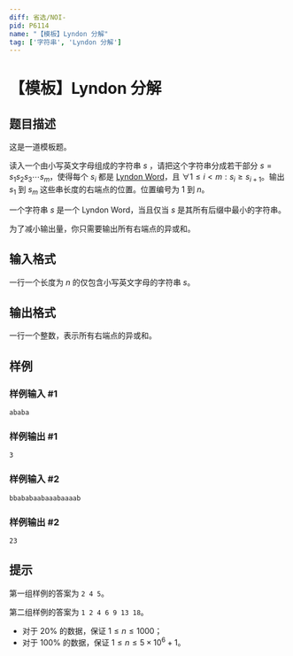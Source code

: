 ```yaml
---
diff: 省选/NOI-
pid: P6114
name: "【模板】Lyndon 分解"
tag: ['字符串', 'Lyndon 分解']
---
```

# 【模板】Lyndon 分解
## 题目描述

这是一道模板题。

读入一个由小写英文字母组成的字符串 $s$ ，请把这个字符串分成若干部分 $s=s_1s_2s_3\cdots s_m$，使得每个 $s_i$ 都是 [$\text{Lyndon Word}$](https://en.wikipedia.org/wiki/Lyndon_word)，且 $\forall 1\le i<m:s_i\ge s_{i+1}$。输出 $s_1$ 到 $s_m$ 这些串长度的右端点的位置。位置编号为 $1$ 到 $n$。

一个字符串 $s$ 是一个 $\text{Lyndon Word}$，当且仅当 $s$ 是其所有后缀中最小的字符串。

为了减小输出量，你只需要输出所有右端点的异或和。
## 输入格式

一行一个长度为 $n$ 的仅包含小写英文字母的字符串 $s$。
## 输出格式

一行一个整数，表示所有右端点的异或和。
## 样例

### 样例输入 #1
```
ababa

```
### 样例输出 #1
```
3

```
### 样例输入 #2
```
bbababaabaaabaaaab

```
### 样例输出 #2
```
23

```
## 提示

第一组样例的答案为 `2 4 5`。

第二组样例的答案为 `1 2 4 6 9 13 18`。

- 对于 $20\%$ 的数据，保证 $1\le n\le 1000$；
- 对于 $100\%$ 的数据，保证 $1\le n\le 5\times 10^6+1$。
